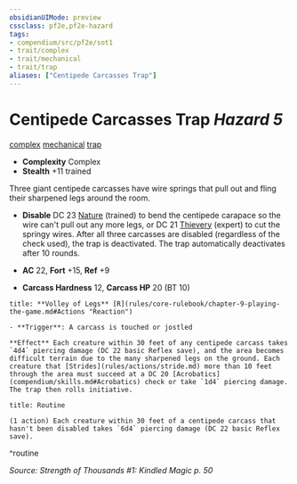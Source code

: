 ```yaml
---
obsidianUIMode: preview
cssclass: pf2e,pf2e-hazard
tags:
- compendium/src/pf2e/sot1
- trait/complex
- trait/mechanical
- trait/trap
aliases: ["Centipede Carcasses Trap"]
---
```

# Centipede Carcasses Trap *Hazard 5*  
[complex](rules/traits/complex.md "Complex Hazard Trait")  [mechanical](rules/traits/mechanical.md "Mechanical Hazard Trait")  [trap](rules/traits/trap.md "Trap Hazard Trait")  

- **Complexity** Complex
- **Stealth** +11 trained  

Three giant centipede carcasses have wire springs that pull out and fling their sharpened legs around the room.

- **Disable** DC 23 [Nature](compendium/skills.md#Nature) (trained) to bend the centipede carapace so the wire can't pull out any more legs, or DC 21 [Thievery](compendium/skills.md#Thievery) (expert) to cut the springy wires. After all three carcasses are disabled (regardless of the check used), the trap is deactivated. The trap automatically deactivates after 10 rounds.  

- **AC** 22, **Fort** +15, **Ref** +9
- **Carcass Hardness** 12, **Carcass HP** 20 (BT 10)

```ad-embed-ability
title: **Volley of Legs** [R](rules/core-rulebook/chapter-9-playing-the-game.md#Actions "Reaction")

- **Trigger**: A carcass is touched or jostled

**Effect** Each creature within 30 feet of any centipede carcass takes `4d4` piercing damage (DC 22 basic Reflex save), and the area becomes difficult terrain due to the many sharpened legs on the ground. Each creature that [Strides](rules/actions/stride.md) more than 10 feet through the area must succeed at a DC 20 [Acrobatics](compendium/skills.md#Acrobatics) check or take `1d4` piercing damage. The trap then rolls initiative.
```

```ad-pf2-summary
title: Routine

(1 action) Each creature within 30 feet of a centipede carcass that hasn't been disabled takes `6d4` piercing damage (DC 22 basic Reflex save).
```
^routine

*Source: Strength of Thousands #1: Kindled Magic p. 50*